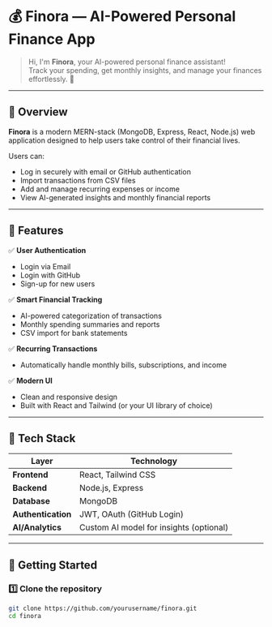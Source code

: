 # 💰 Finora — AI-Powered Personal Finance App

> Hi, I'm **Finora**, your AI-powered personal finance assistant!  
> Track your spending, get monthly insights, and manage your finances effortlessly. 🚀

---

## 🧩 Overview

**Finora** is a modern MERN-stack (MongoDB, Express, React, Node.js) web application designed to help users take control of their financial lives.

Users can:
- Log in securely with email or GitHub authentication
- Import transactions from CSV files
- Add and manage recurring expenses or income
- View AI-generated insights and monthly financial reports

---

## 🔐 Features

✅ **User Authentication**
- Login via Email  
- Login with GitHub  
- Sign-up for new users  

✅ **Smart Financial Tracking**
- AI-powered categorization of transactions  
- Monthly spending summaries and reports  
- CSV import for bank statements  

✅ **Recurring Transactions**
- Automatically handle monthly bills, subscriptions, and income  

✅ **Modern UI**
- Clean and responsive design  
- Built with React and Tailwind (or your UI library of choice)

---

## 🧠 Tech Stack

| Layer | Technology |
|-------|-------------|
| **Frontend** | React, Tailwind CSS |
| **Backend** | Node.js, Express |
| **Database** | MongoDB |
| **Authentication** | JWT, OAuth (GitHub Login) |
| **AI/Analytics** | Custom AI model for insights (optional) |

---

## 🚀 Getting Started

### 1️⃣ Clone the repository
```bash
git clone https://github.com/yourusername/finora.git
cd finora
